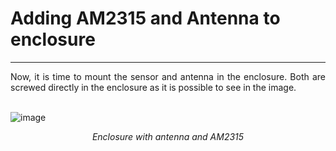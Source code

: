 # Adding AM2315 and Antenna to enclosure

---

<div style="text-align: justify"> Now, it is time to mount the sensor and antenna in the enclosure. Both are screwed directly in the enclosure as it is possible to see in the image.</div>

<br />

![image](../img/20211026_124253-2.png)
<div style="font-style: italic; text-align: center;" markdown="1"> Enclosure with antenna and AM2315</div>
